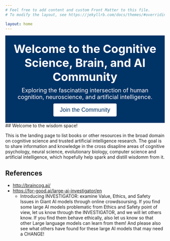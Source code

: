 ```yaml
---
# Feel free to add content and custom Front Matter to this file.
# To modify the layout, see https://jekyllrb.com/docs/themes/#overriding-theme-defaults

layout: home
---
```

<style>
    /* CSS styles for the banner */
    .banner {
        background-color: #003366;
        color: #ffffff;
        text-align: center;
        padding: 20px;
    }

    .banner h1 {
        font-size: 36px;
        margin: 0;
        padding: 0;
    }

    .banner p {
        font-size: 18px;
        margin: 10px 0;
        padding: 0;
    }

    .banner button {
        background-color: #ffffff;
        color: #003366;
        border: none;
        padding: 10px 20px;
        font-size: 18px;
        border-radius: 4px;
        cursor: pointer;
        transition: background-color 0.3s ease;
    }

    .banner button:hover {
        background-color: #003366;
        color: #ffffff;
    }
</style>

<div class="banner">
    <h1>Welcome to the Cognitive Science, Brain, and AI Community</h1>
    <p>Exploring the fascinating intersection of human cognition, neuroscience, and artificial intelligence.</p>
    <button>Join the Community</button>
</div>
## Welcome to the wisdom space!

This is the landing page to list books or other resources in the broad domain on cognitive science and trusted artificial intelligence research. The goal is to share information and knowledge in the cross disapline areas of cognitive psychology, neural science, evolutionary biology, computer science and artificial intelligence, which hopefully help spark and distill wisdomm from it.





## References
* http://braincog.ai/
* https://for-good.ai/large-ai-investigator/en 
  * Introducing INVESTIGATOR: examine Value, Ethics, and Safety Issues in Giant AI models through online crowdsoursing. If you find some large AI models problematic from Ethics and Safety point of view, let us know through the INVESTIGATOR, and we will let others know. If you find them behave ethically, also let us know so that other Large language models can learn from them! And please also see what others have found for these large AI models that may need a CHANGE!
